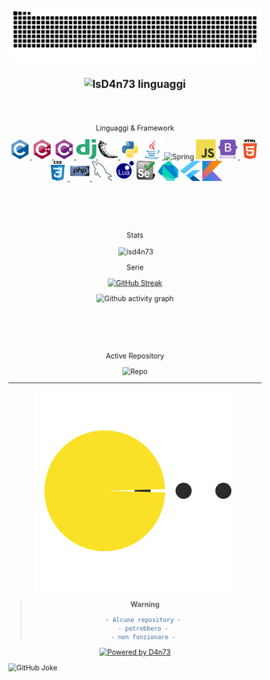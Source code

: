 <div align="center">
  
  <img  src="https://raw.githubusercontent.com/IsD4n73/IsD4n73/output/github-contribution-grid-snake-dark.svg"
        alt="snake"/>
       
  <img src="https://github-readme-stats-git-masterrstaa-rickstaa.vercel.app/api/top-langs?username=IsD4n73&langs_count=5&show_icons=true&locale=it&layout=compact&theme=codeSTACKr" 
       alt="IsD4n73 linguaggi" height="192px"/>
---
<br><br>

<p align="center">Linguaggi & Framework</p>

  <p align="center"> 
    <a href="https://www.cprogramming.com/" target="_blank" rel="noreferrer"> <img src="https://raw.githubusercontent.com/IsD4n73/IsD4n73/2161eccc5a8cc632c3ba585f1d4c6c7a0ad6cb87/img/icon/c-original.svg" alt="c" width="40" height="40"/> </a> 
    <a href="https://www.w3schools.com/cpp/" target="_blank" rel="noreferrer"> <img src="https://raw.githubusercontent.com/IsD4n73/IsD4n73/2161eccc5a8cc632c3ba585f1d4c6c7a0ad6cb87/img/icon/cplusplus-original.svg" alt="cplusplus" width="40" height="40"/> </a> 
    <a href="https://www.w3schools.com/cs/" target="_blank" rel="noreferrer"> <img src="https://raw.githubusercontent.com/IsD4n73/IsD4n73/2161eccc5a8cc632c3ba585f1d4c6c7a0ad6cb87/img/icon/csharp-original.svg" alt="csharp" width="40" height="40"/> </a> 
    <a href="https://www.djangoproject.com/" target="_blank" rel="noreferrer"> <img src="https://raw.githubusercontent.com/IsD4n73/IsD4n73/2161eccc5a8cc632c3ba585f1d4c6c7a0ad6cb87/img/icon/68747470733a2f2f63646e2e776f726c64766563746f726c6f676f2e636f6d2f6c6f676f732f646a616e676f2e737667.svg" alt="django" width="40" height="40"/> </a> 
    <a href="https://flask.palletsprojects.com/" target="_blank" rel="noreferrer"> <img src="https://raw.githubusercontent.com/IsD4n73/IsD4n73/2161eccc5a8cc632c3ba585f1d4c6c7a0ad6cb87/img/icon/68747470733a2f2f7777772e766563746f726c6f676f2e7a6f6e652f6c6f676f732f706f636f6f5f666c61736b2f706f636f6f5f666c61736b2d69636f6e2e737667.svg" alt="flask" width="40" height="40"/> </a> 
    <a href="https://www.python.org" target="_blank" rel="noreferrer"> <img src="https://raw.githubusercontent.com/IsD4n73/IsD4n73/2161eccc5a8cc632c3ba585f1d4c6c7a0ad6cb87/img/icon/python-original.svg" alt="python" width="40" height="40"/></a> 
    <a href="https://www.java.com" target="_blank" rel="noreferrer"> <img src="https://raw.githubusercontent.com/IsD4n73/IsD4n73/2161eccc5a8cc632c3ba585f1d4c6c7a0ad6cb87/img/icon/java-original.svg" alt="java" width="40" height="40"/> </a> 
    <a><img src="https://www.svgrepo.com/show/354380/spring-icon.svg" alt="Spring" width="40" height="40"/> </a> 
    <a href="https://developer.mozilla.org/en-US/docs/Web/JavaScript" target="_blank" rel="noreferrer"> <img src="https://raw.githubusercontent.com/IsD4n73/IsD4n73/2161eccc5a8cc632c3ba585f1d4c6c7a0ad6cb87/img/icon/javascript-original.svg" alt="javascript" width="40" height="40"/> </a>
    <a href="https://getbootstrap.com" target="_blank" rel="noreferrer"> <img src="https://raw.githubusercontent.com/IsD4n73/IsD4n73/2161eccc5a8cc632c3ba585f1d4c6c7a0ad6cb87/img/icon/bootstrap-plain-wordmark.svg" alt="bootstrap" width="40" height="40"/> </a>
    <a href="https://www.w3.org/html/" target="_blank" rel="noreferrer"> <img src="https://raw.githubusercontent.com/IsD4n73/IsD4n73/2161eccc5a8cc632c3ba585f1d4c6c7a0ad6cb87/img/icon/html5-original-wordmark.svg" alt="html5" width="40" height="40"/> </a> 
    <a href="https://www.w3schools.com/css/" target="_blank" rel="noreferrer"> <img src="https://raw.githubusercontent.com/IsD4n73/IsD4n73/2161eccc5a8cc632c3ba585f1d4c6c7a0ad6cb87/img/icon/css3-original-wordmark.svg" alt="css3" width="40" height="40"/> </a> 
    <a href="https://www.php.net" target="_blank" rel="noreferrer"> <img src="https://raw.githubusercontent.com/IsD4n73/IsD4n73/2161eccc5a8cc632c3ba585f1d4c6c7a0ad6cb87/img/icon/php-original.svg" alt="php" width="40" height="40"/> </a> 
    <a><img src="https://github.com/IsD4n73/IsD4n73/blob/main/img/icon/mysql.png?raw=true" alt="MySQL" width="40" height="40"/> </a>
    <a><img src="https://raw.githubusercontent.com/IsD4n73/IsD4n73/main/img/icon/Lua-Logo.svg.png" alt="LUA" width="40" height="40"/>
    <a><img src="https://raw.githubusercontent.com/IsD4n73/IsD4n73/main/img/icon/selenium-logo-DB9103D7CF-seeklogo.com.png" alt="Selenium" width="40" height="40"/> </a>
    <a><img src="https://raw.githubusercontent.com/IsD4n73/IsD4n73/main/img/icon/Dart-logo.png" alt="Dart" width="40" height="40"/></a>
    <a><img src="https://raw.githubusercontent.com/IsD4n73/IsD4n73/main/img/icon/flutter-logo.png" alt="Flutter" width="40" height="40"/></a>
    <a><img src="https://raw.githubusercontent.com/IsD4n73/IsD4n73/main/img/icon/Kotlin_Icon.svg.png" alt="Kotlin" width="40" height="40"/></a>
  
  </p>

<br><br>
---

<p align="center">Stats</p>

<p>&nbsp;<img align="center" src="https://github-readme-stats-git-masterrstaa-rickstaa.vercel.app/api?username=isd4n73&show_icons=true&locale=it&theme=dark" alt="isd4n73" /></p>

<p align="center">Serie</p>

[![GitHub Streak](https://github-readme-streak-stats.herokuapp.com?user=IsD4n73&theme=transparent&locale=it&date_format=j%20M%5B%20Y%5D&fire=EB5454)](https://git.io/streak-stats)

![Github activity graph](https://github-readme-activity-graph.vercel.app/graph?username=IsD4n73&theme=react-dark&area=true&hide_border=true&custom_title=IsD4n73%20Commits&)


<br><br>
---

<p align="center">Active Repository</p>

![Repo](https://github-readme-stats-git-masterrstaa-rickstaa.vercel.app/api/pin/?username=isd4n73&theme=github_dark&repo=Flutter-TV)

---

<img  src="https://raw.githubusercontent.com/IsD4n73/IsD4n73/bca2c4e7d273465d63113819a815d9ac91124b71/img/pacman.svg"
        alt="pacman" />

> **Warning**
>```diff
> - Alcune repository - 
> - potrebbero - 
> - non funzionare - 
>```

[![Powered by D4n73](https://readme-typing-svg.demolab.com/?lines=Powered+by+D4n73&center=true&color=ff0000)](https://git.io/typing-svg)

</div>
<img alt="GitHub Joke" src="https://readme-jokes.vercel.app/api?bgColor=%23073b4c&textColor=%2306d6a0&aColor=%2306d6a0&borderColor=%2306d6a0" />
